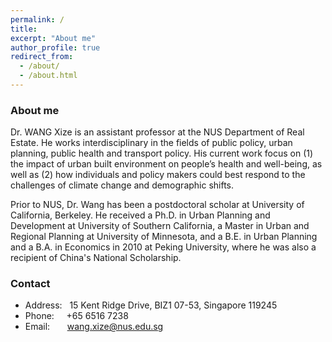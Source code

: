 ```yaml
---
permalink: /
title: 
excerpt: "About me"
author_profile: true
redirect_from: 
  - /about/
  - /about.html
---
```


### About me
Dr. WANG Xize is an assistant professor at the NUS Department of Real Estate. He works interdisciplinary in the fields of public policy, urban planning, public health and transport policy. His current work focus on (1) the impact of urban built environment on people’s health and well-being, as well as (2) how individuals and policy makers could best respond to the challenges of climate change and demographic shifts.

Prior to NUS, Dr. Wang has been a postdoctoral scholar at University of California, Berkeley. He received a Ph.D. in Urban Planning and Development at University of Southern California, a Master in Urban and Regional Planning at University of Minnesota, and a B.E. in Urban Planning and a B.A. in Economics in 2010 at Peking University, where he was also a recipient of China's National Scholarship.

### Contact
* Address: &nbsp; 15 Kent Ridge Drive, BIZ1 07-53, Singapore 119245 <br /> 
* Phone:  &nbsp; &nbsp;   +65 6516 7238 <br /> 
* Email: &nbsp; &nbsp; &nbsp; wang.xize@nus.edu.sg <br /> 
